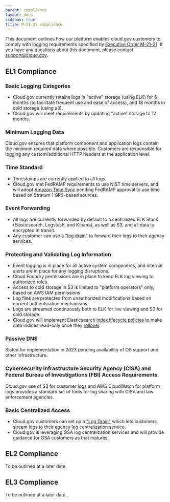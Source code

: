 ```yaml
---
parent: compliance
layout: docs
sidenav: true
title: M-21-31 compliance
---
```


This document outlines how our platform enables cloud.gov customers to comply with logging requirements specified by [Executive Order M-21-31](https://www.whitehouse.gov/wp-content/uploads/2021/08/M-21-31-Improving-the-Federal-Governments-Investigative-and-Remediation-Capabilities-Related-to-Cybersecurity-Incidents.pdf). If you have any questions about this document, please contact [support@cloud.gov](mailto:support@cloud.gov).

## EL1 Compliance

### Basic Logging Categories

- Cloud.gov currently retains logs in "active" storage (using ELK) for 6 months (to facilitate frequent use and ease of access), and 18 months in cold storage (using s3).
- Cloud.gov will meet requirements by updating "active" storage to 12 months.

### Minimum Logging Data

Cloud.gov ensures that platform component and application logs contain the minimum required data where possible. Customers are responsible for logging any custom/additional HTTP headers at the application level.

### Time Standard

- Timestamps are currently applied to all logs.
- Cloud.gov met FedRAMP requirements to use NIST time servers, and will adopt [Amazon Time Sync](https://aws.amazon.com/about-aws/whats-new/2017/11/introducing-the-amazon-time-sync-service/) pending FedRAMP approval to use time based on Stratum 1 GPS-based sources.

### Event Forwarding

- All logs are currently forwarded by default to a centralized ELK Stack (Elasticsearch, Logstash, and Kibana), as well as S3, and all data is encrypted in transit.
- Any customer can use a ["log drain"](https://cloud.gov/docs/deployment/logs/#how-to-automatically-copy-your-logs-elsewhere) to forward their logs to their agency services.

### Protecting and Validating Log Information

- Event logging is in place for all active system components, and internal alerts are in place for any logging disruptions.
- Cloud Foundry permissions are in place to keep ELK log viewing to authorized roles.
- Access to cold storage in S3 is limited to "platform operators" only, based on AWS IAM permissions
- Log files are protected from unauthorized modifications based on current authentication mechanisms.
- Logs are streamed continuously both to ELK for live viewing and S3 for cold storage.
- Cloud.gov will implement Elasticsearch [index lifecycle policies](https://www.elastic.co/guide/en/elasticsearch/reference/current/index-lifecycle-management.html) to make data indices read-only once they [rollover](https://www.elastic.co/guide/en/elasticsearch/reference/current/index-rollover.html).

### Passive DNS

Slated for implementation in 2023 pending availability of OS support and other infrastructure.

### Cybersecurity Infrastructure Security Agency (CISA) and Federal Bureau of Investigations (FBI) Access Requirements

Cloud.gov use of S3 for customer logs and AWS CloudWatch for platform logs provides a standard set of tools for log sharing with CISA and law enforcement agencies.

### Basic Centralized Access

- Cloud.gov customers can set up a ["Log Drain"](https://cloud.gov/docs/deployment/logs/#how-to-automatically-copy-your-logs-elsewhere) which lets customers stream logs to their agency log centralization service.
- Cloud.gov is leveraging GSA log centralization services and will provide guidance for GSA customers as that matures.

## EL2 Compliance

To be outlined at a later date.

## EL3 Compliance

To be outlined at a later date.
